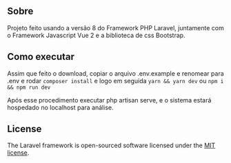 ## Sobre

Projeto feito usando a versão 8 do Framework PHP Laravel, juntamente com o Framework Javascript Vue 2 e a biblioteca de css Bootstrap.

## Como executar

Assim que feito o download, copiar o arquivo .env.example e renomear para .env e rodar ```composer install``` e logo em seguida ```yarn && yarn dev``` ou ```npm i && npm run dev```

Após esse procedimento executar php artisan serve, e o sistema estará hospedado no localhost para análise.

## License

The Laravel framework is open-sourced software licensed under the [MIT license](https://opensource.org/licenses/MIT).
